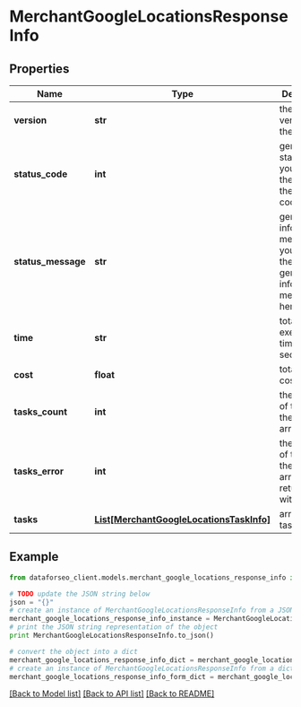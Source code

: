 # MerchantGoogleLocationsResponseInfo


## Properties

Name | Type | Description | Notes
------------ | ------------- | ------------- | -------------
**version** | **str** | the current version of the API | [optional] 
**status_code** | **int** | general status code you can find the full list of the response codes here | [optional] 
**status_message** | **str** | general informational message you can find the full list of general informational messages here | [optional] 
**time** | **str** | total execution time, seconds | [optional] 
**cost** | **float** | total tasks cost, USD | [optional] 
**tasks_count** | **int** | the number of tasks in the tasks array | [optional] 
**tasks_error** | **int** | the number of tasks in the tasks array returned with an error | [optional] 
**tasks** | [**List[MerchantGoogleLocationsTaskInfo]**](MerchantGoogleLocationsTaskInfo.md) | array of tasks | [optional] 

## Example

```python
from dataforseo_client.models.merchant_google_locations_response_info import MerchantGoogleLocationsResponseInfo

# TODO update the JSON string below
json = "{}"
# create an instance of MerchantGoogleLocationsResponseInfo from a JSON string
merchant_google_locations_response_info_instance = MerchantGoogleLocationsResponseInfo.from_json(json)
# print the JSON string representation of the object
print MerchantGoogleLocationsResponseInfo.to_json()

# convert the object into a dict
merchant_google_locations_response_info_dict = merchant_google_locations_response_info_instance.to_dict()
# create an instance of MerchantGoogleLocationsResponseInfo from a dict
merchant_google_locations_response_info_form_dict = merchant_google_locations_response_info.from_dict(merchant_google_locations_response_info_dict)
```
[[Back to Model list]](../README.md#documentation-for-models) [[Back to API list]](../README.md#documentation-for-api-endpoints) [[Back to README]](../README.md)


